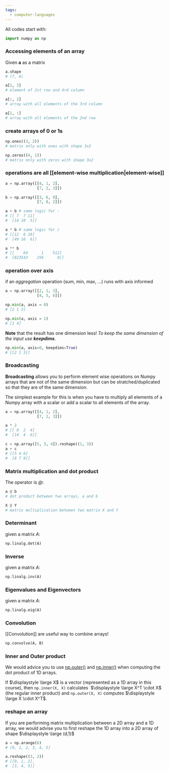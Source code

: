 ```yaml
---
tags:
  - computer-languages
---
```

All codes start with:
```python
import numpy as np
```

### Accessing elements of an array

Given **a** as a matrix
```python
a.shape
# (7, 6)

a[1, 3]
# element of 2st row and 4rd column

a[:, 2]
# array with all elements of the 3rd column

a[1, :]
# array with all elements of the 2nd row
```

### create arrays of 0 or 1s
```python
np.ones((3, 2))
# matrix only with ones with shape 3x2

np.zeros((4, 1))
# matrix only with zeros with shape 3x2
```

### operations are all [[element-wise multiplication|element-wise]]

```python
a = np.array([[4, 1, 2],
              [7, 2, 3]])

b = np.array([[3, 6, 9],
              [7, 8, 2]])

a + b # same logic for -
# [[ 7  7 11]
#  [14 10  5]]

a * b # same logic for /
# [[12  6 18]
#  [49 16  6]]

a ** b
# [[    64      1    512]
#  [823543    256      9]]
```

### operation over axis

if an *aggregation* operation (sum, min, max, ...) runs with axis informed
```python
a = np.array([[2, 1, 3],
              [4, 5, 6]])

np.min(a, axis = 0)
# [2 1 3]

np.min(a, axis = 1)
# [1 4]
```

**Note** that the result has one dimension less! *To keep the same dimension of the input use **keepdims***.

```python
np.min(a, axis=0, keepdims=True)
# [[2 1 3]]
```

### Broadcasting


**Broadcasting** allows you to perform element wise operations on Numpy arrays that are not of the same dimension but can be stratched/duplicated so that they are of the same dimension.

The simplest example for this is when you have to multiply all elements of a Numpy array with a scalar or add a scalar to all elements of the array.

```python
a = np.array([[4, 1, 2],
              [7, 2, 3]])

a * 2
# [[ 8  2  4]
#  [14  4  6]]

c = np.array([5, 3, 4]).reshape((1, 3))
a + c
# [[5 4 6]
#  [8 7 9]]
```

### Matrix multiplication and dot product

The operator is *@*:

```python
a @ b
# dot product between two arrays, a and b

X @ Y
# matrix multiplication between two matrix X and Y
```

### Determinant

given a matrix *A*:
```python
np.linalg.det(A)
```
### Inverse

given a matrix *A*:
```python
np.linalg.inv(A)
```
### Eigenvalues and Eigenvectors

given a matrix *A*:
```python
np.linalg.eig(A)
```

### Convolution
[[Convolution]] are useful way to combine arrays!
```python
np.convolve(A, B)
```

### Inner and Outer product
We would advice you to use [np.outer()](https://numpy.org/doc/stable/reference/generated/numpy.outer.html) and [np.inner()](https://numpy.org/doc/stable/reference/generated/numpy.outer.html) when computing the dot product of 1D arrays.

If $\displaystyle \large X$ is a vector (represented as a 1D array in this course), then `np.inner(X, X)` calculates 
$\displaystyle \large X^T \cdot X$ (the regular inner product) and `np.outer(X, X)` computes $\displaystyle \large X \cdot X^T$.

### reshape an array
If you are performing matrix multiplication between a 2D array and a 1D array, we would advise you to first reshape the 1D array into a 2D array of shape $\displaystyle \large (d,1)$
```python
a = np.arange(6)
# [0, 1, 2, 3, 4, 5]

a.reshape((3, 2))
# [[0, 1, 2],
#  [3, 4, 5]]
```
